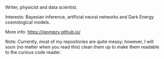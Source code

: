 Writer, physicist and data scientist.

Interests: Bayesian inference, artificial neural networks and Dark Energy cosmological models.

More info: https://igomezv.github.io/

Note:
Currently, most of my repositories are quite messy; however, I will soon (no matter when you read this) clean them up to make them readable to the curious code reader.

<!--
**igomezv/igomezv** is a ✨ _special_ ✨ repository because its `README.md` (this file) appears on your GitHub profile.

Here are some ideas to get you started:

- 🔭 I’m currently working on ...
- 🌱 I’m currently learning ...
- 👯 I’m looking to collaborate on ...
- 🤔 I’m looking for help with ...
- 💬 Ask me about ...
- 📫 How to reach me: ...
- 😄 Pronouns: ...
- ⚡ Fun fact: ...
-->
